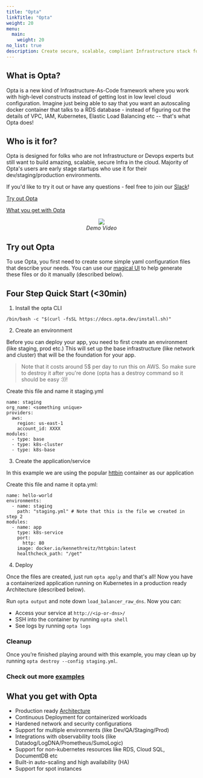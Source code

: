 ```yaml
---
title: "Opta"
linkTitle: "Opta"
weight: 20
menu:
  main:
    weight: 20
no_list: true
description: Create secure, scalable, compliant Infrastructure stack for your startup in less than an hour.
---
```


## What is Opta?

Opta is a new kind of Infrastructure-As-Code framework where you work with high-level constructs
instead of getting lost in low level cloud configuration. Imagine just being able to say that you want
an autoscaling docker container that talks to a RDS database - instead of figuring out the details of VPC,
IAM, Kubernetes, Elastic Load Balancing etc -- that's what Opta does!

## Who is it for?

Opta is designed for folks who are not Infrastructure or Devops experts but still want to build amazing,
scalable, secure Infra in the cloud. Majority of Opta's users are early stage startups who use it for their
dev/staging/production environments.

If you'd like to try it out or have any questions - feel free to join our [Slack](https://slack.opta.dev/)!

[Try out Opta](#try-out-opta)

[What you get with Opta](#what-you-get-with-opta)

<p align="center">
  <a href="https://www.youtube.com/watch?v=nja_EfpGexE"><img src="https://img.youtube.com/vi/nja_EfpGexE/0.jpg"></a>
  </br>
  <span><i>Demo Video</i></span>
  
</p>

## Try out Opta

To use Opta, you first need to create some simple yaml configuration files that describe your needs. You can use
our [magical UI](https://app.runx.dev/yaml-generator) to help generate these files or do it manually (described below).

## Four Step Quick Start (<30min)

1. Install the opta CLI

`/bin/bash -c "$(curl -fsSL https://docs.opta.dev/install.sh)"`

2. Create an environment

Before you can deploy your app, you need to first create an environment (like staging, prod etc.)
This will set up the base infrastructure (like network and cluster) that will be the foundation for your app.

> Note that it costs around 5$ per day to run this on AWS. So make sure to destroy it after you're done
> (opta has a destroy command so it should be easy :))!

Create this file and name it staging.yml

```
name: staging
org_name: <something unique>
providers:
  aws:
    region: us-east-1
    account_id: XXXX
modules:
  - type: base
  - type: k8s-cluster
  - type: k8s-base
```

3. Create the application/service

In this example we are using the popular [httbin](https://httpbin.org/) container as our application

Create this file and name it opta.yml:

```
name: hello-world
environments:
  - name: staging
    path: "staging.yml" # Note that this is the file we created in step 2
modules:
  - name: app
    type: k8s-service
    port:
      http: 80
    image: docker.io/kennethreitz/httpbin:latest
    healthcheck_path: "/get"
```

4. Deploy

Once the files are created, just run `opta apply` and that's all! Now you have a containerized application
running on Kubernetes in a production ready Architecture (described below).

Run `opta output` and note down `load_balancer_raw_dns`. Now you can:

- Access your service at `http://<ip-or-dns>/`
- SSH into the container by running `opta shell`
- See logs by running `opta logs`

### Cleanup

Once you’re finished playing around with this example, you may clean up by running `opta destroy --config staging.yml`.

### Check out more [examples](https://github.com/run-x/opta/tree/main/examples)

## What you get with Opta

- Production ready [Architecture](https://docs.opta.dev/architecture/aws/)
- Continuous Deployment for containerized workloads
- Hardened network and security configurations
- Support for multiple environments (like Dev/QA/Staging/Prod)
- Integrations with observability tools (like Datadog/LogDNA/Prometheus/SumoLogic)
- Support for non-kubernetes resources like RDS, Cloud SQL, DocumentDB etc
- Built-in auto-scaling and high availability (HA)
- Support for spot instances
